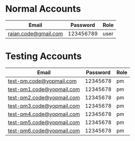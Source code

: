 # Normal Accounts

| Email      | Password | Role |
| ---------- | ---------| -----|
| rajan.code@gmail.com| 123456789 | user |








# Testing Accounts

| Email | Password | Role|
| ------- | -------- | ---------| 
|test-pm.code@yopmail.com| 12345678 | pm |
|test-pm1.code@yopmail.com| 12345678 | pm |
|test-pm2.code@yopmail.com| 12345678 | pm |
|test-pm3.code@yopmail.com| 12345678 | pm |
|test-pm4.code@yopmail.com| 12345678 | pm |
|test-pm5.code@yopmail.com| 12345678 | pm |
|test-pm6.code@yopmail.com| 12345678 | pm |